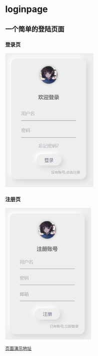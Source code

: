 # loginpage
## 一个简单的登陆页面

### 登录页

<img src="images/signin.png" alt="登录页" style="zoom: 80%;" />

### 注册页

<img src="images/signup.png" alt="注册页" style="zoom:80%;" />



[页面演示地址](https://suze233.github.io/loginpage/)

